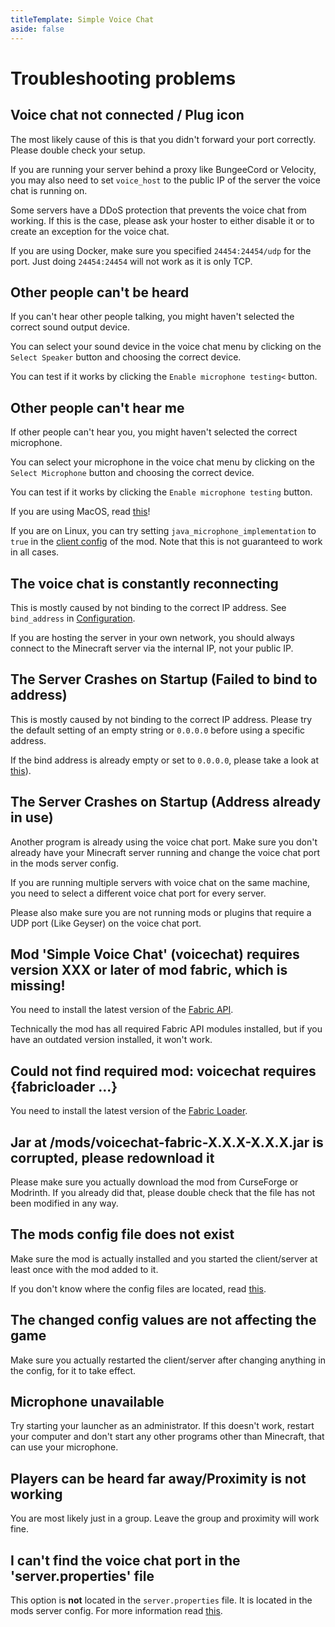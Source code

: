 ```yaml
---
titleTemplate: Simple Voice Chat
aside: false
---
```


# Troubleshooting problems

## Voice chat not connected / Plug icon

The most likely cause of this is that you didn't forward your port correctly.
Please double check your setup.


If you are running your server behind a proxy like BungeeCord or Velocity,
you may also need to set `voice_host` to the public IP of the server the voice chat is running on.


Some servers have a DDoS protection that prevents the voice chat from working.
If this is the case, please ask your hoster to either disable it or to create an exception for the voice chat.

If you are using Docker, make sure you specified `24454:24454/udp` for the port.
Just doing `24454:24454` will not work as it is only TCP.

## Other people can't be heard

If you can't hear other people talking, you might haven't selected the correct sound output device.


You can select your sound device in the voice chat menu by clicking on the `Select Speaker` button and choosing the correct device.


You can test if it works by clicking the `Enable microphone testing<` button.

## Other people can't hear me

If other people can't hear you, you might haven't selected the correct microphone.


You can select your microphone in the voice chat menu by clicking on the `Select Microphone` button and choosing the correct device.


You can test if it works by clicking the `Enable microphone testing` button.


If you are using MacOS, read [this](macos.md)!


If you are on Linux, you can try setting `java_microphone_implementation` to `true` in the [client config](configuration.md) of the mod.
Note that this is not guaranteed to work in all cases.

## The voice chat is constantly reconnecting

This is mostly caused by not binding to the correct IP address.
See `bind_address` in [Configuration](configuration.md).

If you are hosting the server in your own network, you should always connect to the Minecraft server via the internal IP, not your public IP.

## The Server Crashes on Startup (Failed to bind to address)

This is mostly caused by not binding to the correct IP address.
Please try the default setting of an empty string or `0.0.0.0` before using a specific address.


If the bind address is already empty or set to `0.0.0.0`, please take a look at [this](#the-server-crashes-on-startup-address-already-in-use)).

## The Server Crashes on Startup (Address already in use)

Another program is already using the voice chat port.
Make sure you don't already have your Minecraft server running and change the voice chat port in the mods server config.


If you are running multiple servers with voice chat on the same machine, you need to select a different voice chat port for every server.


Please also make sure you are not running mods or plugins that require a UDP port (Like Geyser) on the voice chat port.

## Mod 'Simple Voice Chat' (voicechat) requires version XXX or later of mod fabric, which is missing!

You need to install the latest version of the [Fabric API](https://www.curseforge.com/minecraft/mc-mods/fabric-api/files/all).

Technically the mod has all required Fabric API modules installed, but if you have an outdated version installed, it won't work.

## Could not find required mod: voicechat requires {fabricloader ...}

You need to install the latest version of the [Fabric Loader](https://fabricmc.net/use/).

## Jar at /mods/voicechat-fabric-X.X.X-X.X.X.jar is corrupted, please redownload it

Please make sure you actually download the mod from CurseForge or Modrinth.
If you already did that, please double check that the file has not been modified in any way.

## The mods config file does not exist

Make sure the mod is actually installed and you started the client/server at least once with the mod added to it.

If you don't know where the config files are located, read [this](configuration.md).

## The changed config values are not affecting the game

Make sure you actually restarted the client/server after changing anything in the config, for it to take effect.

## Microphone unavailable

Try starting your launcher as an administrator. If this doesn't work,
restart your computer and don't start any other programs other than Minecraft,
that can use your microphone.

## Players can be heard far away/Proximity is not working

You are most likely just in a group. Leave the group and proximity will work fine.

## I can't find the voice chat port in the 'server.properties' file

This option is **not** located in the `server.properties` file. It is located in the mods server config. For more information read [this](configuration.md).


<ClientOnly>
    <WikiTracker name="troubleshooting"/>
</ClientOnly>
